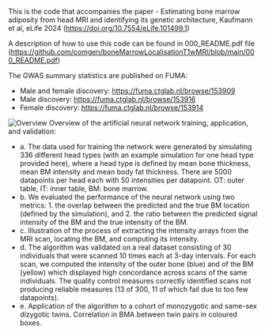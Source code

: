 This is the code that accompanies the paper - Estimating bone marrow adiposity from head MRI and identifying its genetic architecture, Kaufmann et al, eLife 2024 (https://doi.org/10.7554/eLife.101499.1)

A description of how to use this code can be found in 000_README.pdf file (https://github.com/comgen/boneMarrowLocalisationT1wMRI/blob/main/000_README.pdf)

The GWAS summary statistics are published on FUMA:
* Male and female discovery: https://fuma.ctglab.nl/browse/153909
* Male discovery: https://fuma.ctglab.nl/browse/153916
* Female discovery: https://fuma.ctglab.nl/browse/153914


![Overview](figure_1.png "Overview of the artificial neural network training, application, and validation")
Overview of the artificial neural network training, application, and validation:
* a. The data used for training the network were generated by simulating 336 different head types (with an example simulation for one head type provided here), where a head type is defined by mean bone thickness, mean BM intensity and mean body fat thickness. There are 5000 datapoints per head each with 50 intensities per datapoint. OT: outer table, IT: inner table, BM: bone marrow.
* b. We evaluated the performance of the neural network using two metrics: 1. the overlap between the predicted and the true BM location (defined by the simulation), and 2. the ratio between the predicted signal intensity of the BM and the true intensity of the BM.
* c. Illustration of the process of extracting the intensity arrays from the MRI scan, locating the BM, and computing its intensity.
* d. The algorithm was validated on a real dataset consisting of 30 individuals that were scanned 10 times each at 3-day intervals. For each scan, we computed the intensity of the outer bone (blue) and of the BM (yellow) which displayed high concordance across scans of the same individuals. The quality control measures correctly identified scans not producing reliable measures (13 of 300, 11 of which fail due to too few datapoints).
* e. Application of the algorithm to a cohort of monozygotic and same-sex dizygotic twins. Correlation in BMA between twin pairs in coloured boxes.
